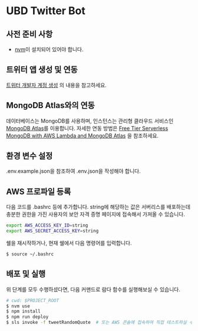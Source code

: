 # UBD Twitter Bot

## 사전 준비 사항

* [nvm](https://github.com/creationix/nvm)이 설치되어 있어야 합니다.

## 트위터 앱 생성 및 연동

[트위터 개발자 계정 생성](https://docs.aws.amazon.com/ko_kr/gettingstarted/latest/emr/getting-started-emr-sentiment-create-twitter-account.html) 의 내용을 참고하세요.

## MongoDB Atlas와의 연동

데이터베이스는 MongoDB를 사용하며, 인스턴스는 관리형 클라우드 서비스인 [MongoDB Atlas](https://www.mongodb.com/cloud/atlas)를 이용합니다. 자세한 연동 방법은 [Free Tier Serverless MongoDB with AWS Lambda and MongoDB Atlas](https://mattwelke.com/2019/02/18/free-tier-serverless-mongodb-with-aws-lambda-and-mongodb-atlas.html) 을 참조하세요.

## 환경 변수 설정

.env.example.json을 참조하여 .env.json을 작성해야 합니다.

## AWS 프로파일 등록

다음 코드를 .bashrc 등에 추가합니다. string에 해당하는 값은 서버리스를 배포하는데 충분한 권한을 가진 사용자의 보안 자격 증명 페이지에 접속해서 가져올 수 있습니다.

```bash
export AWS_ACCESS_KEY_ID=string
export AWS_SECRET_ACCESS_KEY=string
```

쉘을 재시작하거나, 현재 쉘에서 다음 명령어를 입력합니다.

```bash
$ source ~/.bashrc
```

## 배포 및 실행

위 단계를 모두 수행하셨다면, 다음 커맨드로 람다 함수를 실행해보실 수 있습니다.

```bash
# cwd: $PROJECT_ROOT
$ nvm use
$ npm install
$ npm run deploy
$ sls invoke -f tweetRandomQuote  # 또는 AWS 콘솔에 접속하여 직접 테스트하실 수 있습니다
```
